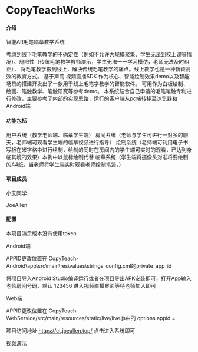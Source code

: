 # CopyTeachWorks

#### 介绍
智能AR毛笔临摹教学系统

考虑到线下毛笔教学的不确定性（例如不允许大规模聚集、学生无法到校上课等情况）、局限性（传统毛笔教学教师演示，学生无法一一学习模仿，老师无法及时纠正），
将毛笔教学搬到线上，解决传统毛笔教学的痛点。线上教学也是一种新颖高效的教育方式。
基于声网 视频直播SDK 作为核心、智能绘制效果demo以及智能场景的搭建开发出了一款用于线上毛笔字教学的智能软件。
可用作为白板绘制、绘画、笔触教学、笔触研究等参考demo。
本系统结合自己申请的毛笔笔触专利进行修改，主要参考了内部的实现思路，运行的客户端从pc端转移至浏览器和Android端。


#### 功能包括

用户系统（教学老师端、临摹学生端）
房间系统（老师与学生可进行一对多的聊天，老师端可观看学生端的临摹视频进行指导）
绘制系统（老师端可利用电子书写板在米字格中进行绘制，绘制的同时在房间内的学生端可实时的观看，已达到身临其境的效果）本例中以鼠标绘制代替
临摹系统（学生端将摄像头对准将要绘制的A4纸，当老师将学生端实时观看老师绘制笔迹，）

#### 项目成员

小艾同学

JoeAllen

#### 配置

本项目演示版本没有使用token

Android端

APPID更改位置在 CopyTeach-Android\app\src\main\res\values\strings_config.xml的private_app_id

将项目导入Android Studio编译运行或者在项目导出APK安装即可，打开App输入老师房间号码，默认 123456 进入视频直播界面等待老师加入即可

Web端

APPID更改位置在 CopyTeach-WebService/src/main/resources/static/live/live.js中的 options.appid =

项目访问地址 https://ct.joeallen.top/  点击进入系统即可

[视频演示](https://ct.joeallen.top/video)



